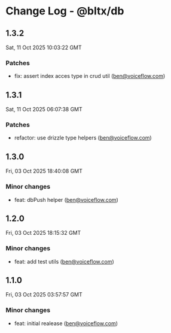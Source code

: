 # Change Log - @bltx/db

<!-- This log was last generated on Sat, 11 Oct 2025 10:03:22 GMT and should not be manually modified. -->

<!-- Start content -->

## 1.3.2

Sat, 11 Oct 2025 10:03:22 GMT

### Patches

- fix: assert index acces type in crud util (ben@voiceflow.com)

## 1.3.1

Sat, 11 Oct 2025 06:07:38 GMT

### Patches

- refactor: use drizzle type helpers (ben@voiceflow.com)

## 1.3.0

Fri, 03 Oct 2025 18:40:08 GMT

### Minor changes

- feat: dbPush helper (ben@voiceflow.com)

## 1.2.0

Fri, 03 Oct 2025 18:15:32 GMT

### Minor changes

- feat: add test utils (ben@voiceflow.com)

## 1.1.0

Fri, 03 Oct 2025 03:57:57 GMT

### Minor changes

- feat: initial realease (ben@voiceflow.com)
